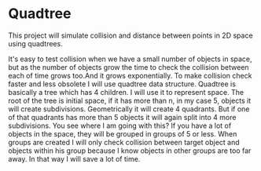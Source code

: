 # Quadtree
This project will simulate collision and distance between points in 2D space using quadtrees.

It's easy to test collision when we have a small number of objects in space, but as the number of objects grow the time to check the collision between each of time grows too.And it grows exponentially. To make collision check faster and less obsolete I will use quadtree data structure. Quadtree is basically a tree which has 4 children. I will use it to represent space. The root of the tree is initial space, if it has more than n, in my case 5, objects it will create subdivisions. Geometrically it will create 4 quadrants. But if one of that quadrants has more than 5 objects it will again split into 4 more subdivisions. You see where I am going with this? If you have a lot of objects in the space, they will be grouped in groups of 5 or less. When groups are created I will only check collision between target object and objects within his group because I know objects in other groups are too far away. In that way I will save a lot of time.
